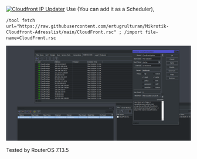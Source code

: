 [![Cloudfront IP Updater](https://github.com/ertugrulturan/Mikrotik-Cloudfront-Adresslist/actions/workflows/main.yml/badge.svg?branch=main)](https://github.com/ertugrulturan/Mikrotik-Cloudfront-Adresslist/actions/workflows/main.yml)
Use (You can add it as a Scheduler),
```
/tool fetch url="https://raw.githubusercontent.com/ertugrulturan/Mikrotik-Cloudfront-Adresslist/main/CloudFront.rsc" ; /import file-name=CloudFront.rsc
```
![mikrotik-Cloudfront](screenshot/Mikrotik-CloudFront.png)

Tested by RouterOS 7.13.5
